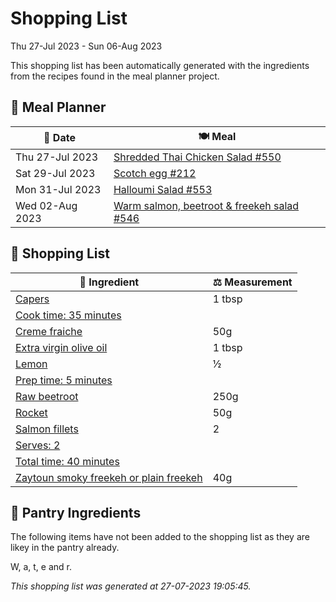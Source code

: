 # Shopping List

Thu 27-Jul 2023 - Sun 06-Aug 2023

This shopping list has been automatically generated with the ingredients from the recipes found in the meal planner project.

## 📅 Meal Planner

|📅 Date| 🍽️ Meal|
|----|----|
|Thu 27-Jul 2023|[Shredded Thai Chicken Salad #550](https://github.com/jcallaghan/The-Cookbook/issues/550)|
|Sat 29-Jul 2023|[Scotch egg #212](https://github.com/jcallaghan/The-Cookbook/issues/212)|
|Mon 31-Jul 2023|[Halloumi Salad #553](https://github.com/jcallaghan/The-Cookbook/issues/553)|
|Wed 02-Aug 2023|[Warm salmon, beetroot & freekeh salad #546](https://github.com/jcallaghan/The-Cookbook/issues/546)|

## 🛒 Shopping List

| 🍌 Ingredient| ⚖️ Measurement|
|----------|-----------|
|[Capers](https://www.sainsburys.co.uk/gol-ui/SearchResults/Capers)|1 tbsp|
|[Cook time: 35 minutes](https://www.sainsburys.co.uk/gol-ui/SearchResults/Cook%20time:%2035%20minutes)||
|[Creme fraiche](https://www.sainsburys.co.uk/gol-ui/SearchResults/Creme%20fraiche)|50g|
|[Extra virgin olive oil](https://www.sainsburys.co.uk/gol-ui/SearchResults/Extra%20virgin%20olive%20oil)|1 tbsp|
|[Lemon](https://www.sainsburys.co.uk/gol-ui/SearchResults/Lemon)|½|
|[Prep time: 5 minutes](https://www.sainsburys.co.uk/gol-ui/SearchResults/Prep%20time:%205%20minutes)||
|[Raw beetroot](https://www.sainsburys.co.uk/gol-ui/SearchResults/Raw%20beetroot)|250g|
|[Rocket](https://www.sainsburys.co.uk/gol-ui/SearchResults/Rocket)|50g|
|[Salmon fillets](https://www.sainsburys.co.uk/gol-ui/SearchResults/Salmon%20fillets)|2|
|[Serves: 2](https://www.sainsburys.co.uk/gol-ui/SearchResults/Serves:%202)||
|[Total time: 40 minutes](https://www.sainsburys.co.uk/gol-ui/SearchResults/Total%20time:%2040%20minutes)||
|[Zaytoun smoky freekeh or plain freekeh](https://www.sainsburys.co.uk/gol-ui/SearchResults/Zaytoun%20smoky%20freekeh%20or%20plain%20freekeh)|40g|

## 🏪 Pantry Ingredients

The following items have not been added to the shopping list as they are likey in the pantry already.

W, a, t, e and r.


_This shopping list was generated at 27-07-2023 19:05:45._